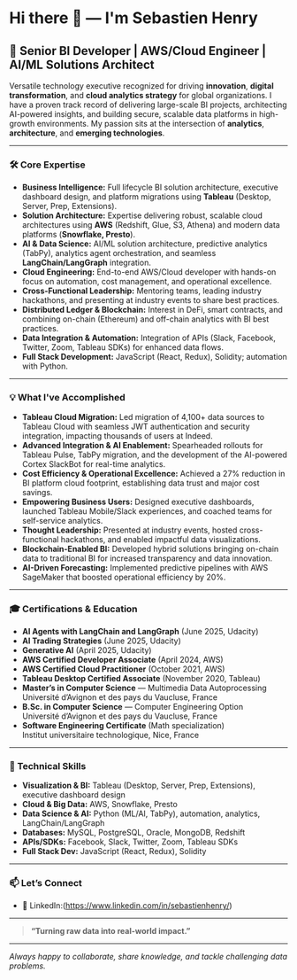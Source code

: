 # Hi there 👋 — I'm Sebastien Henry

## 🚀 Senior BI Developer | AWS/Cloud Engineer | AI/ML Solutions Architect

Versatile technology executive recognized for driving **innovation**, **digital transformation**, and **cloud analytics strategy** for global organizations. I have a proven track record of delivering large-scale BI projects, architecting AI-powered insights, and building secure, scalable data platforms in high-growth environments. My passion sits at the intersection of **analytics**, **architecture**, and **emerging technologies**.

---

### 🛠️ Core Expertise

- **Business Intelligence:** Full lifecycle BI solution architecture, executive dashboard design, and platform migrations using **Tableau** (Desktop, Server, Prep, Extensions).
- **Solution Architecture:** Expertise delivering robust, scalable cloud architectures using **AWS** (Redshift, Glue, S3, Athena) and modern data platforms (**Snowflake, Presto**).
- **AI & Data Science:** AI/ML solution architecture, predictive analytics (TabPy), analytics agent orchestration, and seamless **LangChain/LangGraph** integration.
- **Cloud Engineering:** End-to-end AWS/Cloud developer with hands-on focus on automation, cost management, and operational excellence.
- **Cross-Functional Leadership:** Mentoring teams, leading industry hackathons, and presenting at industry events to share best practices.
- **Distributed Ledger & Blockchain:** Interest in DeFi, smart contracts, and combining on-chain (Ethereum) and off-chain analytics with BI best practices.
- **Data Integration & Automation:** Integration of APIs (Slack, Facebook, Twitter, Zoom, Tableau SDKs) for enhanced data flows.
- **Full Stack Development:** JavaScript (React, Redux), Solidity; automation with Python.

---

### 💡 What I've Accomplished

- **Tableau Cloud Migration:** Led migration of 4,100+ data sources to Tableau Cloud with seamless JWT authentication and security integration, impacting thousands of users at Indeed.
- **Advanced Integration & AI Enablement:** Spearheaded rollouts for Tableau Pulse, TabPy migration, and the development of the AI-powered Cortex SlackBot for real-time analytics.
- **Cost Efficiency & Operational Excellence:** Achieved a 27% reduction in BI platform cloud footprint, establishing data trust and major cost savings.
- **Empowering Business Users:** Designed executive dashboards, launched Tableau Mobile/Slack experiences, and coached teams for self-service analytics.
- **Thought Leadership:** Presented at industry events, hosted cross-functional hackathons, and enabled impactful data visualizations.
- **Blockchain-Enabled BI:** Developed hybrid solutions bringing on-chain data to traditional BI for increased transparency and data innovation.
- **AI-Driven Forecasting:** Implemented predictive pipelines with AWS SageMaker that boosted operational efficiency by 20%.

---

### 🎓 Certifications & Education

- **AI Agents with LangChain and LangGraph** (June 2025, Udacity)
- **AI Trading Strategies** (June 2025, Udacity)
- **Generative AI** (April 2025, Udacity)
- **AWS Certified Developer Associate** (April 2024, AWS)
- **AWS Certified Cloud Practitioner** (October 2021, AWS)
- **Tableau Desktop Certified Associate** (November 2020, Tableau)
- **Master’s in Computer Science** — Multimedia Data Autoprocessing  
  Université d’Avignon et des pays du Vaucluse, France
- **B.Sc. in Computer Science** — Computer Engineering Option  
  Université d’Avignon et des pays du Vaucluse, France
- **Software Engineering Certificate** (Math specialization)  
  Institut universitaire technologique, Nice, France

---

### 🧩 Technical Skills

- **Visualization & BI:** Tableau (Desktop, Server, Prep, Extensions), executive dashboard design
- **Cloud & Big Data:** AWS, Snowflake, Presto
- **Data Science & AI:** Python (ML/AI, TabPy), automation, analytics, LangChain/LangGraph
- **Databases:** MySQL, PostgreSQL, Oracle, MongoDB, Redshift
- **APIs/SDKs:** Facebook, Slack, Twitter, Zoom, Tableau SDKs
- **Full Stack Dev:** JavaScript (React, Redux), Solidity

---

### 📫 Let’s Connect

- 🔗 LinkedIn:(https://www.linkedin.com/in/sebastienhenry/)
---

> **“Turning raw data into real-world impact.”**

---

*Always happy to collaborate, share knowledge, and tackle challenging data problems.*

